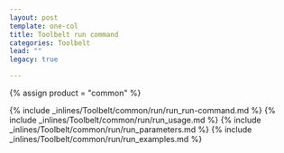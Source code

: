 ```yaml
---
layout: post
template: one-col
title: Toolbelt run command
categories: Toolbelt
lead: ""
legacy: true

---
```

{% assign product = "common" %}

{% include _inlines/Toolbelt/common/run/run_run-command.md %}
{% include _inlines/Toolbelt/common/run/run_usage.md %}
{% include _inlines/Toolbelt/common/run/run_parameters.md %}
{% include _inlines/Toolbelt/common/run/run_examples.md %}
